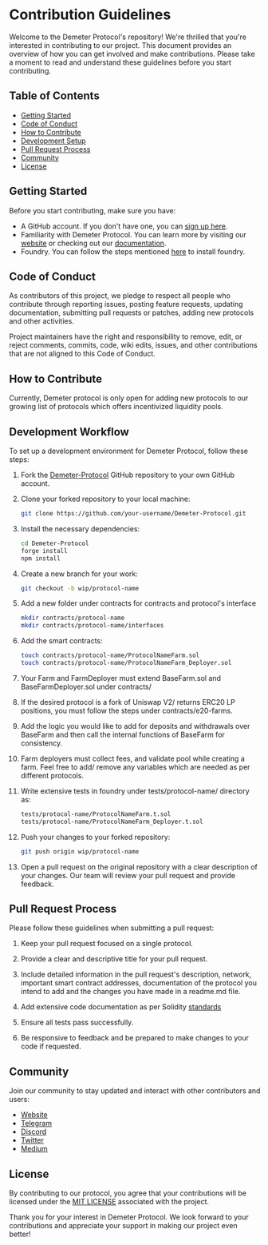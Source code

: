 # Contribution Guidelines

Welcome to the Demeter Protocol's repository! We're thrilled that you're interested in contributing to our project. This document provides an overview of how you can get involved and make contributions. Please take a moment to read and understand these guidelines before you start contributing.

## Table of Contents

- [Getting Started](#getting-started)
- [Code of Conduct](#code-of-conduct)
- [How to Contribute](#how-to-contribute)
- [Development Setup](#development-setup)
- [Pull Request Process](#pull-request-process)
- [Community](#community)
- [License](#license)

## Getting Started

Before you start contributing, make sure you have:

- A GitHub account. If you don't have one, you can [sign up here](https://github.com/join).
- Familiarity with Demeter Protocol. You can learn more by visiting our [website](https://www.demeter.sperax.io/) or checking out our [documentation](https://docs.sperax.io/demeter-protocol).
- Foundry. You can follow the steps mentioned [here](https://book.getfoundry.sh/getting-started/installation) to install foundry.

## Code of Conduct

As contributors of this project, we pledge to respect all people who contribute through reporting issues, posting feature requests, updating documentation, submitting pull requests or patches, adding new protocols and other activities.

Project maintainers have the right and responsibility to remove, edit, or reject comments, commits, code, wiki edits, issues, and other contributions that are not aligned to this Code of Conduct.

## How to Contribute

Currently, Demeter protocol is only open for adding new protocols to our growing list of protocols which offers incentivized liquidity pools.

## Development Workflow

To set up a development environment for Demeter Protocol, follow these steps:

1. Fork the [Demeter-Protocol](https://github.com/Sperax/Demeter-Protocol) GitHub repository to your own GitHub account.

1. Clone your forked repository to your local machine:

   ```bash
   git clone https://github.com/your-username/Demeter-Protocol.git
   ```

1. Install the necessary dependencies:

   ```bash
   cd Demeter-Protocol
   forge install
   npm install
   ```

1. Create a new branch for your work:

   ```bash
   git checkout -b wip/protocol-name
   ```

1. Add a new folder under contracts for contracts and protocol's interface

   ```bash
   mkdir contracts/protocol-name
   mkdir contracts/protocol-name/interfaces
   ```

1. Add the smart contracts:

   ```bash
   touch contracts/protocol-name/ProtocolNameFarm.sol
   touch contracts/protocol-name/ProtocolNameFarm_Deployer.sol
   ```

1. Your Farm and FarmDeployer must extend BaseFarm.sol and BaseFarmDeployer.sol under contracts/

1. If the desired protocol is a fork of Uniswap V2/ returns ERC20 LP positions, you must follow the steps under contracts/e20-farms.

1. Add the logic you would like to add for deposits and withdrawals over BaseFarm and then call the internal functions of BaseFarm for consistency.

1. Farm deployers must collect fees, and validate pool while creating a farm. Feel free to add/ remove any variables which are needed as per different protocols.

1. Write extensive tests in foundry under tests/protocol-name/ directory as:

   ```bash
   tests/protocol-name/ProtocolNameFarm.t.sol
   tests/protocol-name/ProtocolNameFarm_Deployer.t.sol
   ```

1. Push your changes to your forked repository:

   ```bash
   git push origin wip/protocol-name
   ```

1. Open a pull request on the original repository with a clear description of your changes. Our team will review your pull request and provide feedback.

## Pull Request Process

Please follow these guidelines when submitting a pull request:

1. Keep your pull request focused on a single protocol.

1. Provide a clear and descriptive title for your pull request.

1. Include detailed information in the pull request's description, network, important smart contract addresses, documentation of the protocol you intend to add and the changes you have made in a readme.md file.

1. Add extensive code documentation as per Solidity [standards](https://docs.soliditylang.org/en/latest/natspec-format.html)

1. Ensure all tests pass successfully.

1. Be responsive to feedback and be prepared to make changes to your code if requested.

## Community

Join our community to stay updated and interact with other contributors and users:

- [Website](https://www.sperax.io/)
- [Telegram](https://t.me/SperaxUSD)
- [Discord](https://discord.com/invite/cFdcvj9jMm)
- [Twitter](https://twitter.com/SperaxUSD)
- [Medium](https://medium.com/sperax)

## License

By contributing to our protocol, you agree that your contributions will be licensed under the [MIT LICENSE](https://opensource.org/license/mit/) associated with the project.

Thank you for your interest in Demeter Protocol. We look forward to your contributions and appreciate your support in making our project even better!
